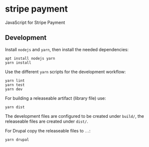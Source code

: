 # stripe payment

JavaScript for Stripe Payment

## Development

Install `nodejs` and `yarn`, then install the needed dependencies:

    apt install nodejs yarn
    yarn install

Use the different `yarn` scripts for the development workflow:

    yarn lint
    yarn test
    yarn dev

For building a releaseable artifact (library file) use:

    yarn dist

The development files are configured to be created under `build/`, the
releaseable files are created under `dist/`.

For Drupal copy the releaseable files to `..`:

    yarn drupal
